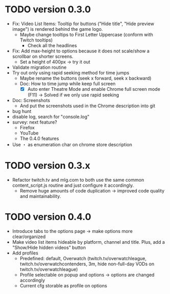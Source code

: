 # TODO version 0.3.0
- Fix: Video List Items: Tooltip for buttons ("Hide title", "Hide preview image") is rendered behind the game logo.
  - Maybe change tooltips to First Letter Uppercase (conform with Twitch tooltips)
    - Check all the headlines
- Fix: Add max-height to options because it does not scale/show a scrollbar on shorter screens.
  - Set a height of 400px -> try it out
- Validate migration routine
- Try out only using rapid seeking method for time jumps
  - Maybe rename the buttons (seek x forward, seek x backward)
  - Doc: How to time jump while keep full screen
    - [x] Auto enter Theatre Mode and enable Chrome full screen mode (F11)
    -> Solved if we only use rapid seeking
- Doc: Screenshots
  - And put the screenshots used in the Chrome description into git
- bug hunt
- disable log, search for "console.log"
- survey: next feature?
  - Firefox
  - YouTube
  - The 0.4.0 features
- Use ・ as enumeration char on chrome store description

# TODO version 0.3.x

- Refactor twitch.tv and mlg.com to both use the same common content_script.js routine and just configure it accordingly.
  - Remove huge amounts of code duplication -> improved code quality and maintainability.

# TODO version 0.4.0

- Introduce tabs to the options page -> make options more clear/organized
- Make video list items hideable by platform, channel and title. Plus, add a "Show/Hide hidden videos" button
- Add profiles
  - Predefined: default, Overwatch (twitch.tv/overwatchleague, twitch.tv/overwatchcontenders, 3m, hide non-full-day VODs on twitch.tv/overwatchleague)
  - Profile selectable on popup and options -> options are changed accordingly
  - Current cfg storable as profile on options